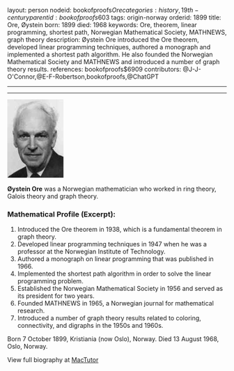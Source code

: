layout: person
nodeid: bookofproofs$Ore
categories: history,19th-century
parentid: bookofproofs$603
tags: origin-norway
orderid: 1899
title: Ore, Øystein
born: 1899
died: 1968
keywords: Ore, theorem, linear programming, shortest path, Norwegian Mathematical Society, MATHNEWS, graph theory
description: Øystein Ore introduced the Ore theorem, developed linear programming techniques, authored a monograph and implemented a shortest path algorithm. He also founded the Norwegian Mathematical Society and MATHNEWS and introduced a number of graph theory results.
references: bookofproofs$6909
contributors: @J-J-O'Connor,@E-F-Robertson,bookofproofs,@ChatGPT

---



---

![Ore.jpg](https://github.com/bookofproofs/bookofproofs.github.io/blob/main/_sources/_assets/images/portraits/Ore.jpg?raw=true)

**Øystein Ore** was a Norwegian mathematician who worked in ring theory, Galois theory and graph theory.

### Mathematical Profile (Excerpt):
1. Introduced the Ore theorem in 1938, which is a fundamental theorem in graph theory.
2. Developed linear programming techniques in 1947 when he was a professor at the Norwegian Institute of Technology. 
3. Authored a monograph on linear programming that was published in 1966.
4. Implemented the shortest path algorithm in order to solve the linear programming problem. 
5. Established the Norwegian Mathematical Society in 1956 and served as its president for two years. 
6. Founded MATHNEWS in 1965, a Norwegian journal for mathematical research. 
7. Introduced a number of graph theory results related to coloring, connectivity, and digraphs in the 1950s and 1960s.

Born 7 October 1899, Kristiania (now Oslo), Norway. Died 13 August 1968, Oslo, Norway.

View full biography at [MacTutor](https://mathshistory.st-andrews.ac.uk/Biographies/Ore/)
